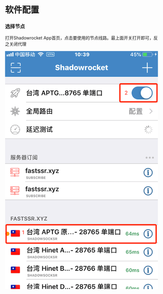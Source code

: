 # 软件配置

### 选择节点

打开Shadowrocket App首页，点击要使用的节点线路。最上面开关打开即可，反之关闭代理

![](../../../.gitbook/assets/image%20%2825%29.png)

